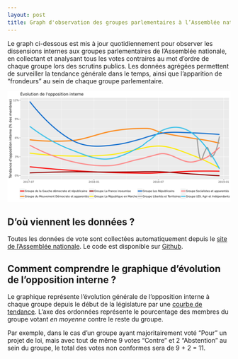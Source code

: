```yaml
---
layout: post
title: Graph d'observation des groupes parlementaires à l’Assemblée nationale
---
```


Le graph ci-dessous est mis à jour quotidiennement pour observer les dissensions internes aux groupes parlementaires de l’Assemblée nationale, en collectant et analysant tous les votes contraires au mot d’ordre de chaque groupe lors des scrutins publics. Les données agrégées permettent de surveiller la tendance générale dans le temps, ainsi que l’apparition de “frondeurs”
au sein de chaque groupe parlementaire.

![WHIP](https://raw.githubusercontent.com/edomt/WHIP/master/whip_graph.png)

## D’où viennent les données ?

Toutes les données de vote sont collectées automatiquement depuis le [site de l’Assemblée nationale](http://www.assemblee-nationale.fr). Le code est disponible sur [Github](https://github.com/edomt/WHIP).

## Comment comprendre le graphique d’évolution de l’opposition interne ?

Le graphique représente l’évolution générale de l’opposition interne à chaque groupe depuis le début de la législature par une [courbe de tendance](https://fr.wikipedia.org/wiki/R%C3%A9gression_locale). L’axe des ordonnées représente le pourcentage des membres du groupe votant *en moyenne* contre le reste du groupe.

Par exemple, dans le cas d’un groupe ayant majoritairement voté “Pour” un projet de loi, mais avec tout de même 9 votes “Contre” et 2 “Abstention” au sein du groupe, le total des votes non conformes sera de 9 + 2 = 11.
